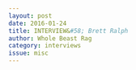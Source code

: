 ```yaml
---
layout: post 
date: 2016-01-24
title: INTERVIEW&#58; Brett Ralph
author: Whole Beast Rag
category: interviews
issue: misc
---
```

